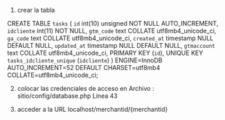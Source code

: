 1) crear la tabla

CREATE TABLE `tasks` (
  `id` int(10) unsigned NOT NULL AUTO_INCREMENT,
  `idcliente` int(11) NOT NULL,
  `gtm_code` text COLLATE utf8mb4_unicode_ci,
  `ga_code` text COLLATE utf8mb4_unicode_ci,
  `created_at` timestamp NULL DEFAULT NULL,
  `updated_at` timestamp NULL DEFAULT NULL,
  `gtmaccount` text COLLATE utf8mb4_unicode_ci,
  PRIMARY KEY (`id`),
  UNIQUE KEY `tasks_idcliente_unique` (`idcliente`)
) ENGINE=InnoDB AUTO_INCREMENT=52 DEFAULT CHARSET=utf8mb4 COLLATE=utf8mb4_unicode_ci;

2) colocar las credenciales de acceso en
Archivo : sitio/config/database.php
Linea 43

3) acceder a la URL
localhost/merchantid/{merchantid}


